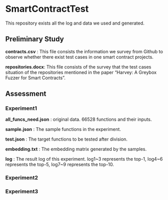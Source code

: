 # SmartContractTest

This repository exists all the log and data we used and generated.

## Preliminary Study

**contracts.csv** : This file consists the information we survey from Github to observe whether there exist test cases in one smart contract projects.

**repositories.docx**: This file consists of the survey that the test cases situation of the repositories mentioned in the paper “Harvey:  A Greybox Fuzzer for Smart Contracts”.

## Assessment

### Experiment1

**all_funcs_need.json** : original data. 66528 functions and their inputs.

**sample.json** : The sample functions in the experiment.

**test.json** : The target functions to be tested after division.

**embedding.txt** : The embedding matrix generated by the samples.

**log** : The result log of this experiment. log1~3 represents the top-1, log4~6 represents the top-5, log7~9 represents the top-10.  

### Experiment2

### Experiment3
